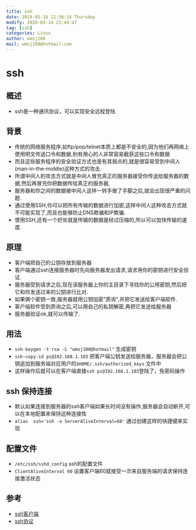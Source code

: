 ```yaml
---
title: ssh
date: 2019-05-16 22:58:14 Thursday
modify: 2020-03-14 23:44:47 
tag: [ssh]
categories: Linux
author: wmsj100
mail: wmsj100@hotmail.com
---
```


# ssh

## 概述

- ssh是一种通讯协议，可以实现安全远程登陆

## 背景

- 传统的网络服务程序,如ftp/pop/telnet本质上都是不安全的,因为他们再网络上使用明文传送口令和数据,别有用心的人非常容易截获这些口令和数据
- 而且这些服务程序的安全验证方式也是有其弱点的,就是很容易受到中间人(man-in-the-middle)这种方式的攻击.
- 所谓中间人的攻击方式就是中间人冒充真正的服务器接受你传送给服务器的数据,然后再冒充你把数据传给真正的服务器,
- 服务器和你之间的数据被中间人这样一转手做了手脚之后,就会出现很严重的问题.
- 通过使用SSH,你可以把所有传输的数据进行加密,这样中间人这种攻击方式就不可能实现了,而且也能够防止DNS欺骗和IP欺骗.
- 使用SSH,还有一个好处就是传输的数据是经过压缩的,所以可以加快传输的速度.

## 原理

- 客户端把自己的公钥存放到服务器
- 客户端通过ssh连接服务器时先向服务器发出请求,请求用你的密钥进行安全验证.
- 服务器受到请求之后,现在该服务器上你的主目录下寻找你的公用密钥,然后把它和你发送过来的公钥进行比对.
- 如果俩个密钥一致,服务器就用公钥加密"质询",并把它发送给客户端软件.
- 客户端软件受到质询之后,可以用自己的私钥解密,再把它发送给服务器
- 服务器验证ok,就可以传输了.

## 用法

- `ssh-keygen -t rsa -C "wmsj100@hotmail"` 生成密钥
- `ssh-copy-id pi@192.168.1.103` 把客户端公钥发送给服务器，服务器会把公钥追加到服务端对应用户的`$HOME/.ssh/authorized_keys` 文件中
- 这样操作后就可以在客户端直接`ssh pi@192.168.1.103`登陆了，免密码操作

## ssh 保持连接

- 默认如果连接到服务器的ssh客户端如果长时间没有操作,服务器会自动断开,可以在本地配置来保持这种连接性
- `alias  ssh='ssh -o ServerAliveInterval=60'` 通过创建这样的快捷键来实现

## 配置文件

- `/etc/ssh/sshd_config` ssh的配置文件
- `ClientAliveInterval 60` 设置客户端60就接受一次来自服务端的请求保持连接激活状态

## 参考

- [ssh客户端](https://blog.csdn.net/m0_37822234/article/details/82494556)
- [ssh协议](https://baike.baidu.com/item/ssh/10407)
